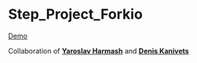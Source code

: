 <h1>Step_Project_Forkio</h1>
<a href="https://feroxes.github.io/step_project_forkio/">Demo</a>

Collaboration of **<a href="https://www.facebook.com/yarik.garmash">Yaroslav Harmash</a>** and
**<a href="https://www.facebook.com/denis.kanivets">Denis Kanivets</a>**





